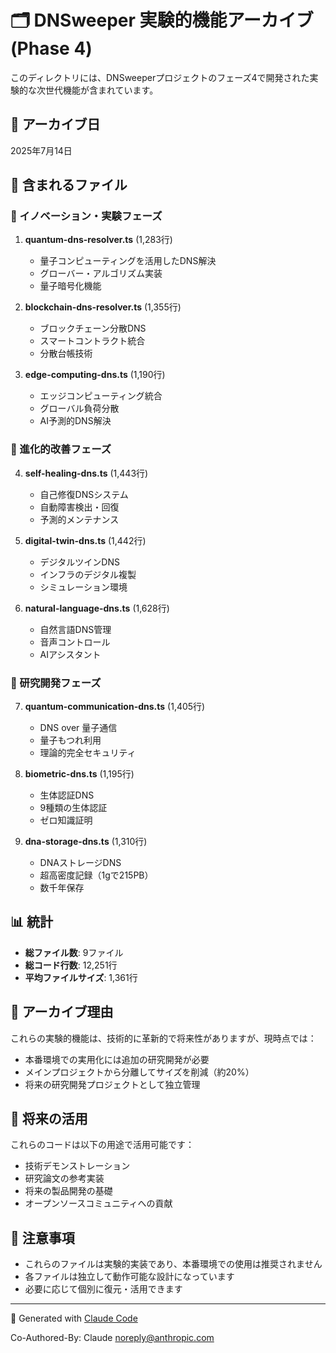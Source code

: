 # 🗂️ DNSweeper 実験的機能アーカイブ (Phase 4)

このディレクトリには、DNSweeperプロジェクトのフェーズ4で開発された実験的な次世代機能が含まれています。

## 📅 アーカイブ日
2025年7月14日

## 📁 含まれるファイル

### 🚀 イノベーション・実験フェーズ
1. **quantum-dns-resolver.ts** (1,283行)
   - 量子コンピューティングを活用したDNS解決
   - グローバー・アルゴリズム実装
   - 量子暗号化機能

2. **blockchain-dns-resolver.ts** (1,355行)
   - ブロックチェーン分散DNS
   - スマートコントラクト統合
   - 分散台帳技術

3. **edge-computing-dns.ts** (1,190行)
   - エッジコンピューティング統合
   - グローバル負荷分散
   - AI予測的DNS解決

### 🎯 進化的改善フェーズ
4. **self-healing-dns.ts** (1,443行)
   - 自己修復DNSシステム
   - 自動障害検出・回復
   - 予測的メンテナンス

5. **digital-twin-dns.ts** (1,442行)
   - デジタルツインDNS
   - インフラのデジタル複製
   - シミュレーション環境

6. **natural-language-dns.ts** (1,628行)
   - 自然言語DNS管理
   - 音声コントロール
   - AIアシスタント

### 🔬 研究開発フェーズ
7. **quantum-communication-dns.ts** (1,405行)
   - DNS over 量子通信
   - 量子もつれ利用
   - 理論的完全セキュリティ

8. **biometric-dns.ts** (1,195行)
   - 生体認証DNS
   - 9種類の生体認証
   - ゼロ知識証明

9. **dna-storage-dns.ts** (1,310行)
   - DNAストレージDNS
   - 超高密度記録（1gで215PB）
   - 数千年保存

## 📊 統計
- **総ファイル数**: 9ファイル
- **総コード行数**: 12,251行
- **平均ファイルサイズ**: 1,361行

## 🎯 アーカイブ理由
これらの実験的機能は、技術的に革新的で将来性がありますが、現時点では：
- 本番環境での実用化には追加の研究開発が必要
- メインプロジェクトから分離してサイズを削減（約20%）
- 将来の研究開発プロジェクトとして独立管理

## 🔮 将来の活用
これらのコードは以下の用途で活用可能です：
- 技術デモンストレーション
- 研究論文の参考実装
- 将来の製品開発の基礎
- オープンソースコミュニティへの貢献

## 📝 注意事項
- これらのファイルは実験的実装であり、本番環境での使用は推奨されません
- 各ファイルは独立して動作可能な設計になっています
- 必要に応じて個別に復元・活用できます

---

🤖 Generated with [Claude Code](https://claude.ai/code)

Co-Authored-By: Claude <noreply@anthropic.com>